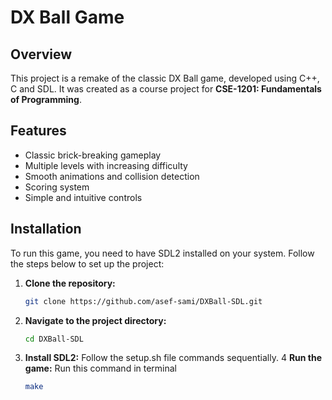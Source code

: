 # DX Ball Game

## Overview
This project is a remake of the classic DX Ball game, developed using C++, C and SDL. It was created as a course project for **CSE-1201: Fundamentals of Programming**.

## Features
- Classic brick-breaking gameplay
- Multiple levels with increasing difficulty
- Smooth animations and collision detection
- Scoring system
- Simple and intuitive controls

## Installation
To run this game, you need to have SDL2 installed on your system. Follow the steps below to set up the project:

1. **Clone the repository:**
   ```bash
   git clone https://github.com/asef-sami/DXBall-SDL.git
   ```
2. **Navigate to the project directory:**
    ```sh
    cd DXBall-SDL 
    ```
3. **Install SDL2:**
    Follow the setup.sh file commands sequentially.
4 **Run the game:**
    Run this command in terminal
    ```sh
    make 
    ```
